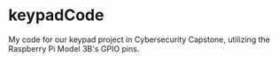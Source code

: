 # keypadCode
My code for our keypad project in Cybersecurity Capstone, utilizing the Raspberry Pi Model 3B's GPIO pins.
